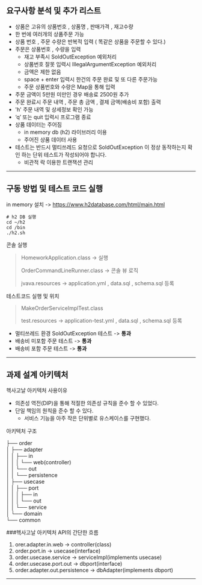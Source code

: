 
## 요구사항 분석 및 추가 리스트
- 상품은 고유의 상품번호 , 상품명 , 판매가격 , 재고수량
- 한 번에 여러개의 상품주문 가능
- 상품 번호 , 주문 수량은 반복적 입력 ( 똑같은 상품을 주문할 수 있다.)
- 주문은 상품번호 , 수량을 입력
    - 재고 부족시 SoldOutException 예외처리
    - 상품번호 잘못 입력시 IllegalArgumentException 예외처리
    - 금액은 제한 없음
    - space + enter 입력시 한건의 주문 완료 및 또 다른 주문가능
    - 주문 상품번호와 수량은 Map을 통해 입력
- 주문 금액이 5만원 미만인 경우 배송료 2500원 추가
- 주문 완료시 주문 내역 , 주문 총 금액 , 결제 금액(배송비 포함) 출력
- 'h' 주문 내역 및 상세정보 확인 가능
- ‘q’ 또는 quit 입력시 프로그램 종료
- 상품 데이터는 주어짐
    - in memory db (h2) 라이브러리 이용 
    - 주어진 상품 데이터 사용
- 테스트는 반드시 멀티쓰레드 요청으로 SoldOutException 이 정상 동작하는지 확인 하는 단위 테스트가 작성되어야 합니다.
  - 비관적 락 이용한 트랜잭션 관리
---
## 구동 방법 및 테스트 코드 실행
in memory 설치 -> https://www.h2database.com/html/main.html

```shell
# h2 DB 실행
cd ~/h2
cd /bin
./h2.sh
```
콘솔 실행
> HomeworkApplication.class -> 실행
> 
> OrderCommandLineRunner.class -> 콘솔 뷰 로직
> 
> jvava.resources -> application.yml , data.sql , schema.sql 등록

테스트코드 실행 및 위치
> MakeOrderServiceImplTest.class
> 
> test.resources -> application-test.yml , data.sql , schema.sql 등록
- 멀티쓰레드 환경 SoldOutException 테스트 -> **통과**
- 배송비 미포함 주문 테스트 -> **통과**
- 배송비 포함 주문 테스트 -> **통과**
---

## 과제 설계 아키텍처


헥사고날 아키텍처 사용이유 
- 의존성 역전(DIP)을 통해 적절한 의존성 규칙을 준수 할 수 있었다.
- 단일 책임의 원칙을 준수 할 수 있다.
  - 서비스 기능을 아주 작은 단위별로 유스케이스를 구현했다. 

아키텍처 구조


├── order<br>
│   ├── adapter<br>
│   │   ├── in<br>
│   │   │   └── web(controller)<br>
│   │   └── out<br>
│   │       └── persistence<br>
│   ├── usecase<br>
│   │   ├── port<br>
│   │   │   ├── in<br>
│   │   │   └── out<br>
│   │   └── service<br>
│   └── domain<br>
└── common<br>

###헥사고날 아키텍처 API의 간단한 흐름<br>
1. orer.adapter.in.web -> controller(class)<br>
2. order.port.in -> usecase(interface)<br>
3. order.usecase.service -> serviceImpl(implements usecase)<br>
4. order.usecase.port.out -> dbport(interface)<br>
5. order.adapter.out.persistence -> dbAdapter(implements dbport)<br>
---
